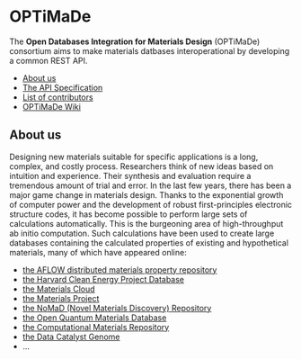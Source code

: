 # OPTiMaDe
The **Open Databases Integration for Materials Design** (OPTiMaDe) consortium
aims to make materials datbases interoperational by developing a common REST API.

- [About us](/)
- [The API Specification](https://github.com/Materials-Consortia/OPTiMaDe/blob/master/optimade.md)
- [List of contributors](https://github.com/Materials-Consortia/OPTiMaDe/blob/master/AUTHORS)
- [OPTiMaDe Wiki](https://github.com/Materials-Consortia/OPTiMaDe/wiki)

## About us

Designing new materials suitable for specific applications is a long,
complex, and costly process. Researchers think of new ideas based on
intuition and experience. Their synthesis and evaluation require a
tremendous amount of trial and error. In the last few years, there has
been a major game change in materials design. Thanks to the exponential
growth of computer power and the development of robust first-principles
electronic structure codes, it has become possible to perform large sets
of calculations automatically. This is the burgeoning area of
high-throughput ab initio computation. Such calculations have been used
to create large databases containing the calculated properties of
existing and hypothetical materials, many of which have appeared online:

- [the AFLOW distributed materials property repository](http://aflowlib.org/)
- [the Harvard Clean Energy Project Database](http://molecularspace.org/)
- [the Materials Cloud](http://materialscloud.org/)
- [the Materials Project](http://materialsproject.org/)
- [the NoMaD (Novel Materials Discovery) Repository](http://nomad-repository.eu/)
- [the Open Quantum Materials Database](http://oqmd.org/)
- [the Computational Materials Repository](http://cmr.fysik.dtu.dk/)
- [the Data Catalyst Genome](http://suncat.stanford.edu/)
- ...

